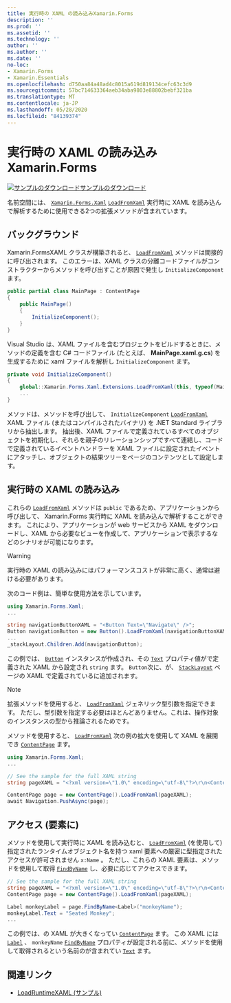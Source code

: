 ```yaml
---
title: 実行時の XAML の読み込みXamarin.Forms
description: ''
ms.prod: ''
ms.assetid: ''
ms.technology: ''
author: ''
ms.author: ''
ms.date: ''
no-loc:
- Xamarin.Forms
- Xamarin.Essentials
ms.openlocfilehash: d750aa84a48ad4c8015a619d819134cefc63c3d9
ms.sourcegitcommit: 57bc714633364aeb34aba9803e88802bebf321ba
ms.translationtype: MT
ms.contentlocale: ja-JP
ms.lasthandoff: 05/28/2020
ms.locfileid: "84139374"
---
```

# <a name="loading-xaml-at-runtime-in-xamarinforms"></a>実行時の XAML の読み込みXamarin.Forms

[![サンプルのダウンロード](~/media/shared/download.png)サンプルのダウンロード](https://docs.microsoft.com/samples/xamarin/xamarin-forms-samples/xaml-loadruntimexaml)

名前空間には、 [`Xamarin.Forms.Xaml`](xref:Xamarin.Forms.Xaml) [`LoadFromXaml`](xref:Xamarin.Forms.Xaml.Extensions.LoadFromXaml*) 実行時に XAML を読み込んで解析するために使用できる2つの拡張メソッドが含まれています。

## <a name="background"></a>バックグラウンド

Xamarin.FormsXAML クラスが構築されると、 [`LoadFromXaml`](xref:Xamarin.Forms.Xaml.Extensions.LoadFromXaml*) メソッドは間接的に呼び出されます。 このエラーは、XAML クラスの分離コードファイルがコンストラクターからメソッドを呼び出すことが原因で発生し `InitializeComponent` ます。

```csharp
public partial class MainPage : ContentPage
{
    public MainPage()
    {
        InitializeComponent();
    }
}
```

Visual Studio は、XAML ファイルを含むプロジェクトをビルドするときに、メソッドの定義を含む C# コードファイル (たとえば、 **MainPage.xaml.g.cs**) を生成するために xaml ファイルを解析し `InitializeComponent` ます。

```csharp
private void InitializeComponent()
{
    global::Xamarin.Forms.Xaml.Extensions.LoadFromXaml(this, typeof(MainPage));
    ...
}
```

メソッドは、メソッドを呼び出して、 `InitializeComponent` [`LoadFromXaml`](xref:Xamarin.Forms.Xaml.Extensions.LoadFromXaml*) XAML ファイル (またはコンパイルされたバイナリ) を .NET Standard ライブラリから抽出します。 抽出後、XAML ファイルで定義されているすべてのオブジェクトを初期化し、それらを親子のリレーションシップですべて連結し、コードで定義されているイベントハンドラーを XAML ファイルに設定されたイベントにアタッチし、オブジェクトの結果ツリーをページのコンテンツとして設定します。

## <a name="loading-xaml-at-runtime"></a>実行時の XAML の読み込み

これらの [`LoadFromXaml`](xref:Xamarin.Forms.Xaml.Extensions.LoadFromXaml*) メソッドは `public` であるため、アプリケーションから呼び出して、 Xamarin.Forms 実行時に XAML を読み込んで解析することができます。 これにより、アプリケーションが web サービスから XAML をダウンロードし、XAML から必要なビューを作成して、アプリケーションで表示するなどのシナリオが可能になります。

> [!WARNING]
> 実行時の XAML の読み込みにはパフォーマンスコストが非常に高く、通常は避ける必要があります。

次のコード例は、簡単な使用方法を示しています。

```csharp
using Xamarin.Forms.Xaml;
...

string navigationButtonXAML = "<Button Text=\"Navigate\" />";
Button navigationButton = new Button().LoadFromXaml(navigationButtonXAML);
...
_stackLayout.Children.Add(navigationButton);
```

この例では、 [`Button`](xref:Xamarin.Forms.Button) インスタンスが作成され、その [`Text`](xref:Xamarin.Forms.Button.Text) プロパティ値がで定義された XAML から設定され `string` ます。 `Button`次に、が、 [`StackLayout`](xref:Xamarin.Forms.StackLayout) ページの XAML で定義されているに追加されます。

> [!NOTE]
> 拡張メソッドを使用すると、 [`LoadFromXaml`](xref:Xamarin.Forms.Xaml.Extensions.LoadFromXaml*) ジェネリック型引数を指定できます。 ただし、型引数を指定する必要はほとんどありません。これは、操作対象のインスタンスの型から推論されるためです。

メソッドを使用すると、 [`LoadFromXaml`](xref:Xamarin.Forms.Xaml.Extensions.LoadFromXaml*) 次の例の拡大を使用して XAML を展開でき [`ContentPage`](xref:Xamarin.Forms.ContentPage) ます。

```csharp
using Xamarin.Forms.Xaml;
...

// See the sample for the full XAML string
string pageXAML = "<?xml version=\"1.0\" encoding=\"utf-8\"?>\r\n<ContentPage xmlns=\"http://xamarin.com/schemas/2014/forms\"\nxmlns:x=\"http://schemas.microsoft.com/winfx/2009/xaml\"\nx:Class=\"LoadRuntimeXAML.CatalogItemsPage\"\nTitle=\"Catalog Items\">\n</ContentPage>";

ContentPage page = new ContentPage().LoadFromXaml(pageXAML);
await Navigation.PushAsync(page);
```

## <a name="accessing-elements"></a>アクセス (要素に)

メソッドを使用して実行時に XAML を読み込むと、 [`LoadFromXaml`](xref:Xamarin.Forms.Xaml.Extensions.LoadFromXaml*) (を使用して) 指定されたランタイムオブジェクト名を持つ xaml 要素への厳密に型指定されたアクセスが許可されません `x:Name` 。 ただし、これらの XAML 要素は、メソッドを使用して取得 [`FindByName`](xref:Xamarin.Forms.NameScopeExtensions.FindByName*) し、必要に応じてアクセスできます。

```csharp
// See the sample for the full XAML string
string pageXAML = "<?xml version=\"1.0\" encoding=\"utf-8\"?>\r\n<ContentPage xmlns=\"http://xamarin.com/schemas/2014/forms\"\nxmlns:x=\"http://schemas.microsoft.com/winfx/2009/xaml\"\nx:Class=\"LoadRuntimeXAML.CatalogItemsPage\"\nTitle=\"Catalog Items\">\n<StackLayout>\n<Label x:Name=\"monkeyName\"\n />\n</StackLayout>\n</ContentPage>";
ContentPage page = new ContentPage().LoadFromXaml(pageXAML);

Label monkeyLabel = page.FindByName<Label>("monkeyName");
monkeyLabel.Text = "Seated Monkey";
...
```

この例では、の XAML が大きくなってい [`ContentPage`](xref:Xamarin.Forms.ContentPage) ます。 この XAML には [`Label`](xref:Xamarin.Forms.Label) 、 `monkeyName` [`FindByName`](xref:Xamarin.Forms.NameScopeExtensions.FindByName*) プロパティが設定される前に、メソッドを使用して取得されるという名前のが含まれてい [`Text`](xref:Xamarin.Forms.Label.Text) ます。

## <a name="related-links"></a>関連リンク

- [LoadRuntimeXAML (サンプル)](https://docs.microsoft.com/samples/xamarin/xamarin-forms-samples/xaml-loadruntimexaml)
